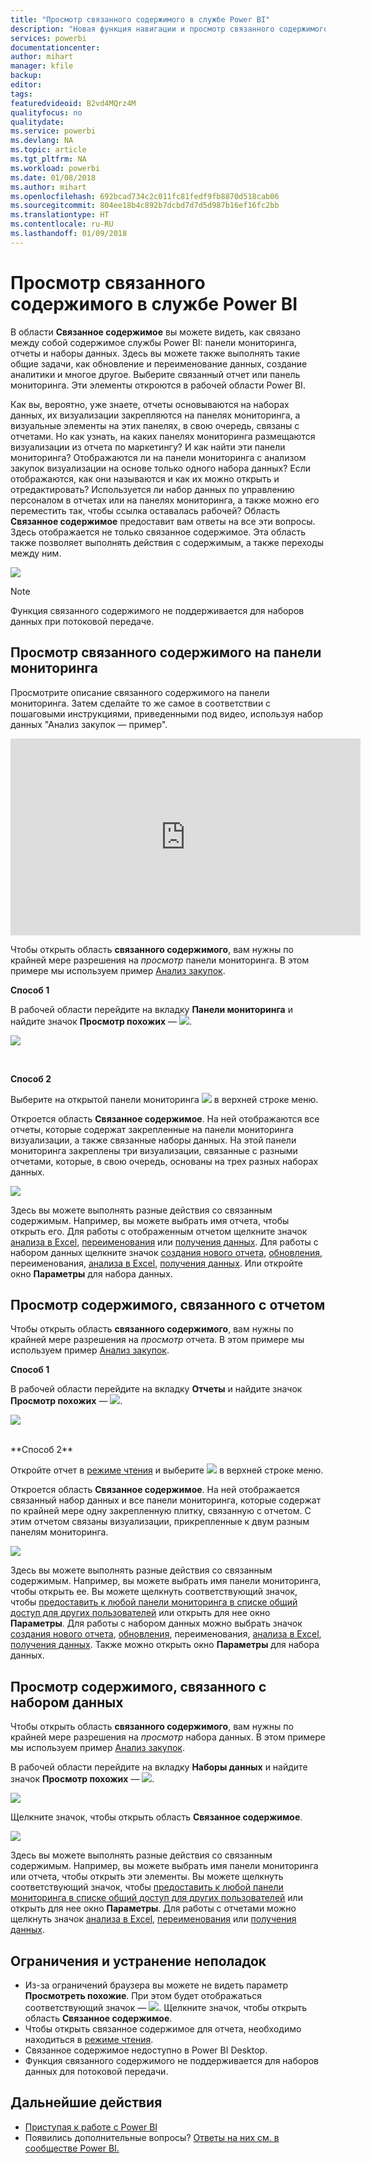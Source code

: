 ```yaml
---
title: "Просмотр связанного содержимого в службе Power BI"
description: "Новая функция навигации и просмотр связанного содержимого на панелях мониторинга, в отчетах и наборах данных"
services: powerbi
documentationcenter: 
author: mihart
manager: kfile
backup: 
editor: 
tags: 
featuredvideoid: B2vd4MQrz4M
qualityfocus: no
qualitydate: 
ms.service: powerbi
ms.devlang: NA
ms.topic: article
ms.tgt_pltfrm: NA
ms.workload: powerbi
ms.date: 01/08/2018
ms.author: mihart
ms.openlocfilehash: 692bcad734c2c011fc81fedf9fb8870d518cab06
ms.sourcegitcommit: 804ee18b4c892b7dcbd7d7d5d987b16ef16fc2bb
ms.translationtype: HT
ms.contentlocale: ru-RU
ms.lasthandoff: 01/09/2018
---
```

# <a name="view-related-content-in-power-bi-service"></a>Просмотр связанного содержимого в службе Power BI
В области **Связанное содержимое** вы можете видеть, как связано между собой содержимое службы Power BI: панели мониторинга, отчеты и наборы данных.  Здесь вы можете также выполнять такие общие задачи, как обновление и переименование данных, создание аналитики и многое другое. Выберите связанный отчет или панель мониторинга. Эти элементы откроются в рабочей области Power BI.   

Как вы, вероятно, уже знаете, отчеты основываются на наборах данных, их визуализации закрепляются на панелях мониторинга, а визуальные элементы на этих панелях, в свою очередь, связаны с отчетами. Но как узнать, на каких панелях мониторинга размещаются визуализации из отчета по маркетингу? И как найти эти панели мониторинга? Отображаются ли на панели мониторинга с анализом закупок визуализации на основе только одного набора данных? Если отображаются, как они называются и как их можно открыть и отредактировать? Используется ли набор данных по управлению персоналом в отчетах или на панелях мониторинга, а также можно его переместить так, чтобы ссылка оставалась рабочей? Область **Связанное содержимое** предоставит вам ответы на все эти вопросы.  Здесь отображается не только связанное содержимое. Эта область также позволяет выполнять действия с содержимым, а также переходы между ним.

![](media/service-related-content/power-bi-view-related-dashboard-new.png)

> [!NOTE]
> Функция связанного содержимого не поддерживается для наборов данных при потоковой передаче.
> 
> 

## <a name="view-related-content-for-a-dashboard"></a>Просмотр связанного содержимого на панели мониторинга
Просмотрите описание связанного содержимого на панели мониторинга. Затем сделайте то же самое в соответствии с пошаговыми инструкциями, приведенными под видео, используя набор данных "Анализ закупок — пример".

<iframe width="560" height="315" src="https://www.youtube.com/embed/B2vd4MQrz4M#t=3m05s" frameborder="0" allowfullscreen></iframe>


Чтобы открыть область **связанного содержимого**, вам нужны по крайней мере разрешения на *просмотр* панели мониторинга. В этом примере мы используем пример [Анализ закупок](sample-procurement.md).

**Способ 1**

В рабочей области перейдите на вкладку **Панели мониторинга** и найдите значок **Просмотр похожих** — ![](media/service-related-content/power-bi-view-related-icon-new.png).

![](media/service-related-content/power-bi-view-related-dash-newer.png)

<br>

**Способ 2**

Выберите на открытой панели мониторинга ![](media/service-related-content/power-bi-view-related-new.png) в верхней строке меню.

Откроется область **Связанное содержимое**. На ней отображаются все отчеты, которые содержат закрепленные на панели мониторинга визуализации, а также связанные наборы данных. На этой панели мониторинга закреплены три визуализации, связанные с разными отчетами, которые, в свою очередь, основаны на трех разных наборах данных.

![](media/service-related-content/power-bi-view-related-dashboard-new.png)

Здесь вы можете выполнять разные действия со связанным содержимым.  Например, вы можете выбрать имя отчета, чтобы открыть его.  Для работы с отображенным отчетом щелкните значок [анализа в Excel](service-analyze-in-excel.md), [переименования](service-rename.md) или [получения данных](service-insights.md). Для работы с набором данных щелкните значок [создания нового отчета](service-report-create-new.md), [обновления](refresh-data.md), переименования, [анализа в Excel](service-analyze-in-excel.md), [получения данных](service-insights.md). Или откройте окно **Параметры** для набора данных.  

## <a name="view-related-content-for-a-report"></a>Просмотр содержимого, связанного с отчетом
Чтобы открыть область **связанного содержимого**, вам нужны по крайней мере разрешения на *просмотр* отчета. В этом примере мы используем пример [Анализ закупок](sample-procurement.md).

**Способ 1**

В рабочей области перейдите на вкладку **Отчеты** и найдите значок **Просмотр похожих** — ![](media/service-related-content/power-bi-view-related-icon-new.png).

![](media/service-related-content/power-bi-view-related-report-newer.png)

<br>
**Способ 2**

Откройте отчет в [режиме чтения](service-reading-view-and-editing-view.md) и выберите ![](media/service-related-content/power-bi-view-related-new.png) в верхней строке меню.

Откроется область **Связанное содержимое**. На ней отображается связанный набор данных и все панели мониторинга, которые содержат по крайней мере одну закрепленную плитку, связанную с отчетом. С этим отчетом связаны визуализации, прикрепленные к двум разным панелям мониторинга.

![](media/service-related-content/power-bi-view-related-report.png)

Здесь вы можете выполнять разные действия со связанным содержимым.  Например, вы можете выбрать имя панели мониторинга, чтобы открыть ее.  Вы можете щелкнуть соответствующий значок, чтобы [предоставить к любой панели мониторинга в списке общий доступ для других пользователей](service-share-dashboards.md) или открыть для нее окно **Параметры**. Для работы с набором данных можно выбрать значок [создания нового отчета](service-report-create-new.md), [обновления](refresh-data.md), переименования, [анализа в Excel](service-analyze-in-excel.md), [получения данных](service-insights.md). Также можно открыть окно **Параметры** для набора данных.  

## <a name="view-related-content-for-a-dataset"></a>Просмотр содержимого, связанного с набором данных
Чтобы открыть область **связанного содержимого**, вам нужны по крайней мере разрешения на *просмотр* набора данных. В этом примере мы используем пример [Анализ закупок](sample-procurement.md).

В рабочей области перейдите на вкладку **Наборы данных** и найдите значок **Просмотр похожих** — ![](media/service-related-content/power-bi-view-related-icon-new.png).

![](media/service-related-content/power-bi-view-related-dataset-newer.png)

Щелкните значок, чтобы открыть область **Связанное содержимое**.

![](media/service-related-content/power-bi-datasets.png)

Здесь вы можете выполнять разные действия со связанным содержимым.  Например, вы можете выбрать имя панели мониторинга или отчета, чтобы открыть эти элементы.  Вы можете щелкнуть соответствующий значок, чтобы [предоставить к любой панели мониторинга в списке общий доступ для других пользователей](service-share-dashboards.md) или открыть для нее окно **Параметры**. Для работы с отчетами можно щелкнуть значок [анализа в Excel](service-analyze-in-excel.md), [переименования](service-rename.md) или [получения данных](service-insights.md).  

## <a name="limitations-and-troubleshooting"></a>Ограничения и устранение неполадок
* Из-за ограничений браузера вы можете не видеть параметр **Просмотреть похожие**. При этом будет отображаться соответствующий значок — ![](media/service-related-content/power-bi-view-related-icon-new.png). Щелкните значок, чтобы открыть область **Связанное содержимое**.
* Чтобы открыть связанное содержимое для отчета, необходимо находиться в [режиме чтения](service-reading-view-and-editing-view.md).
* Связанное содержимое недоступно в Power BI Desktop.
* Функция связанного содержимого не поддерживается для наборов данных для потоковой передачи.

## <a name="next-steps"></a>Дальнейшие действия
* [Приступая к работе с Power BI](service-get-started.md)
* Появились дополнительные вопросы? [Ответы на них см. в сообществе Power BI.](http://community.powerbi.com/)

